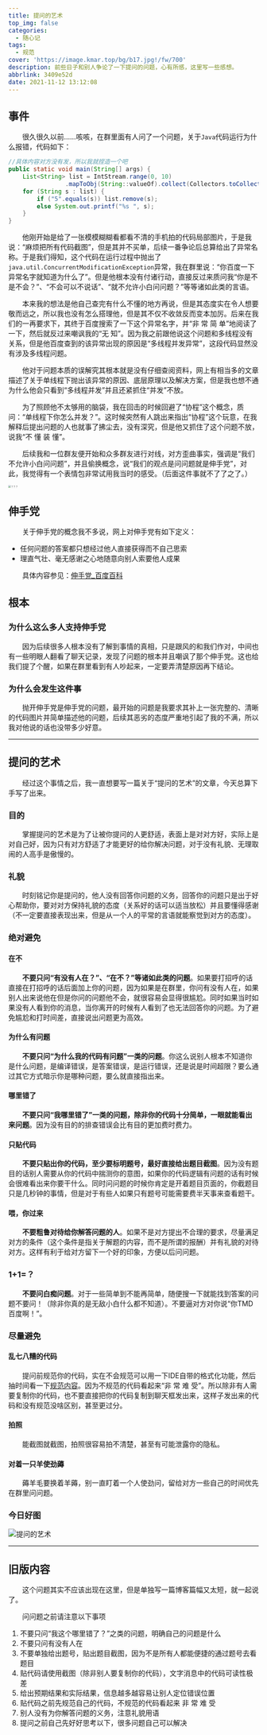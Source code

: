 ```yaml
---
title: 提问的艺术
top_img: false
categories:
  - 随心记
tags:
  - 规范
cover: 'https://image.kmar.top/bg/b17.jpg!/fw/700'
description: 前些日子和别人争论了一下提问的问题，心有所感，这里写一些感想。
abbrlink: 3409e52d
date: 2021-11-12 13:12:08
---
```


## 事件

&emsp;&emsp;很久很久以前……咳咳，在群里面有人问了一个问题，关于`Java`代码运行为什么报错，代码如下：

```java
//具体内容对方没有发，所以我就捏造一个吧
public static void main(String[] args) {
    List<String> list = IntStream.range(0, 10)
                .mapToObj(String::valueOf).collect(Collectors.toCollection(LinkedList::new));
    for (String s : list) {
        if ("5".equals(s)) list.remove(s);
        else System.out.printf("%s ", s);
    }
}
```

&emsp;&emsp;他刚开始是给了一张模模糊糊看都看不清的手机拍的代码局部图片，于是我说：“麻烦把所有代码截图”，但是其并不买单，后续一番争论后总算给出了异常名称。于是我们得知，这个代码在运行过程中抛出了`java.util.ConcurrentModificationException`异常，我在群里说：“你百度一下异常名字就知道为什么了”。但是他根本没有付诸行动，直接反过来质问我“你是不是不会？”、“不会可以不说话”、“就不允许小白问问题？”等等诸如此类的言语。

&emsp;&emsp;本来我的想法是他自己查完有什么不懂的地方再说，但是其态度实在令人想要敬而远之，所以我也没有怎么搭理他，但是其不仅不收敛反而变本加厉。后来在我们的一再要求下，其终于百度搜索了一下这个异常名字，并“非 常 简 单”地阅读了一下，然后就反过来嘲讽我的“无 知”。因为我之前跟他说这个问题和多线程没有关系，但是他百度查到的该异常出现的原因是“多线程并发异常”，这段代码显然没有涉及多线程问题。

&emsp;&emsp;他对于问题本质的误解究其根本就是没有仔细查阅资料，网上有相当多的文章描述了关于单线程下抛出该异常的原因、底层原理以及解决方案，但是我也想不通为什么他会只看到“多线程并发”并且还紧抓住“并发”不放。

&emsp;&emsp;为了照顾他不太够用的脑袋，我在回击的时候回避了“协程”这个概念，质问：“单线程下你怎么并发？”。这时候突然有人跳出来指出“协程”这个玩意，在我解释后提出问题的人也就事了拂尘去，没有深究，但是他又抓住了这个问题不放，说我“不 懂 装 懂”。

&emsp;&emsp;后续我和一位群友便开始和众多群友进行对线，对方歪曲事实，强调是“我们不允许小白问问题”，并且偷换概念，说“我们的观点是问问题就是伸手党”，对此，我觉得有一个表情包非常试用我当时的感受。（后面这件事就不了了之了。）

<img src="https://image.kmar.top/posts/twdys-0.jpg" alt="？？？" style="zoom: 33%;" />

## 伸手党

&emsp;&emsp;关于伸手党的概念我不多说，网上对伸手党有如下定义：

<ul>
    <li>任何问题的答案都只想经过他人直接获得而不自己思索</li>
    <li>理直气壮、毫无感谢之心地随意向别人索要他人成果</li>
</ul>

&emsp;&emsp;具体内容参见：[伸手党_百度百科](https://baike.baidu.com/item/伸手党/4771601)

## 根本

### 为什么这么多人支持伸手党

&emsp;&emsp;因为后续很多人根本没有了解到事情的真相，只是跟风的和我们作对，中间也有一些明眼人翻看了聊天记录，发现了问题的根本并且嘲讽了那个伸手党。这也给我们提了个醒，如果在群里看到有人吵起来，一定要弄清楚原因再下结论。

### 为什么会发生这件事

&emsp;&emsp;抛开伸手党是伸手党的问题，最开始的问题是我要求其补上一张完整的、清晰的代码图片并简单描述他的问题，后续其恶劣的态度严重地引起了我的不满，所以我对他说的话也没带多少好意。

---

## 提问的艺术

&emsp;&emsp;经过这个事情之后，我一直想要写一篇关于“提问的艺术”的文章，今天总算下手写了出来。

### 目的

&emsp;&emsp;掌握提问的艺术是为了让被你提问的人更舒适，表面上是对对方好，实际上是对自己好，因为只有对方舒适了才能更好的给你解决问题，对于没有礼貌、无理取闹的人高手是傲慢的。

### 礼貌

&emsp;&emsp;时刻铭记你是提问的，他人没有回答你问题的义务，回答你的问题只是出于好心帮助你，要对对方保持礼貌的态度（关系好的话可以适当放松）并且要懂得感谢（不一定要直接表现出来，但是从一个人的平常的言语就能察觉到对方的态度）。

### 绝对避免

#### 在不

&emsp;&emsp;**不要只问“有没有人在？”、“在不？”等诸如此类的问题**。如果要打招呼的话直接在打招呼的话后面加上你的问题，因为如果是在群里，你问有没有人在，如果别人出来说他在但是你问的问题他不会，就很容易会显得很尴尬。同时如果当时如果没有人看到你的消息，当你离开的时候有人看到了也无法回答你的问题。为了避免尴尬和打时间差，直接说出问题更为高效。

#### 为什么有问题

&emsp;&emsp;**不要只问“为什么我的代码有问题”一类的问题**。你这么说别人根本不知道你是什么问题，是编译错误，是答案错误，是运行错误，还是说是时间超限？要么通过其它方式暗示你是哪种问题，要么就直接指出来。

#### 哪里错了

&emsp;&emsp;**不要只问“我哪里错了”一类的问题，除非你的代码十分简单，一眼就能看出来问题**。因为没有目的的排查错误会比有目的更加费时费力。

#### 只贴代码

&emsp;&emsp;**不要只贴出你的代码，至少要标明题号，最好直接给出题目截图**。因为没有题目的话别人需要从你的代码中揣测你的意图，如果你的代码逻辑有问题的话有时候会很难看出来你要干什么。同时问问题的时候你肯定是开着题目页面的，你截题目只是几秒钟的事情，但是对于有些人如果只有题号可能需要费半天事来查看题干。

#### 喂，你过来

&emsp;&emsp;**不要粗鲁对待给你解答问题的人**。如果不是对方提出不合理的要求，尽量满足对方的条件（这个条件是指关于解题的内容，而不是所谓的报酬）并有礼貌的对待对方。这样有利于给对方留下一个好的印象，方便以后问问题。

### 1+1=？

&emsp;&emsp;**不要问白痴问题**。对于一些简单到不能再简单，随便搜一下就能找到答案的问题不要问！（除非你真的是无敌小白什么都不知道）。不要逼对方对你说“你TMD百度啊！”。

### 尽量避免

#### 乱七八糟的代码

&emsp;&emsp;提问前规范你的代码，实在不会规范可以用一下IDE自带的格式化功能，然后抽时间看一下[规范内容](/posts/61e7750c/)。因为不规范的代码看起来“非 常 难 受”。所以除非有人需要复制你的代码，也不要直接把你的代码复制到聊天框发出来，这样子发出来的代码和没有规范没啥区别，甚至更过分。

#### 拍照

&emsp;&emsp;能截图就截图，拍照很容易拍不清楚，甚至有可能泄露你的隐私。

#### 对着一只羊使劲薅

&emsp;&emsp;薅羊毛要换着羊薅，别一直盯着一个人使劲问，留给对方一些自己的时间优先在群里问问题。

### 今日好图

![提问的艺术](https://image.kmar.top/posts/twdys-1.png)

---

## 旧版内容

&emsp;&emsp;这个问题其实不应该出现在这里，但是单独写一篇博客篇幅又太短，就一起说了。

&emsp;&emsp;问问题之前请注意以下事项

<ol>
    <li>不要只问“我这个哪里错了？”之类的问题，明确自己的问题是什么</li>
    <li>不要只问有没有人在</li>
    <li>不要单独给出题号，贴出题目截图，因为不是所有人都能便捷的通过题号去看题目</li>
    <li>贴代码请使用截图（除非别人要复制你的代码），文字消息中的代码可读性极差</li>
    <li>给出预期结果和实际结果，信息越多越容易让别人定位错误位置</li>
    <li>贴代码之前先规范自己的代码，不规范的代码看起来 非 常 难 受</li>
    <li>别人没有为你解答问题的义务，注意礼貌用语</li>
    <li>提问之前自己先好好思考以下，很多问题自己可以解决</li>
</ol>